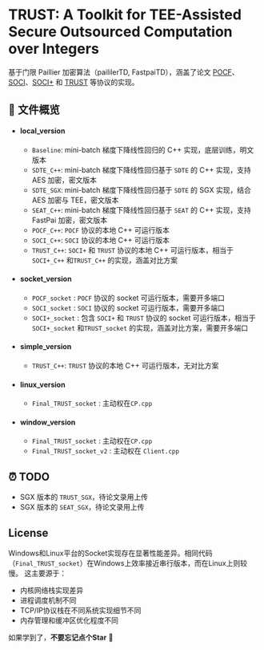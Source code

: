 # TRUST: A Toolkit for TEE-Assisted Secure Outsourced Computation over Integers

基于门限 Paillier 加密算法（paililerTD, FastpaiTD），涵盖了论文 [POCF](https://ieeexplore.ieee.org/abstract/document/7500106)、[SOCI](https://ieeexplore.ieee.org/abstract/document/9908577)、[SOCI+](https://ieeexplore.ieee.org/abstract/document/10531248) 和 [TRUST](https://arxiv.org/abs/2412.01073) 等协议的实现。


## :memo: 文件概览

- #### **local_version**  
  
  - `Baseline`: mini-batch 梯度下降线性回归的 C++ 实现，底层训练，明文版本
  - `SDTE_C++`: mini-batch 梯度下降线性回归基于 `SDTE` 的 C++ 实现，支持 AES 加密，密文版本 
  - `SDTE_SGX`: mini-batch 梯度下降线性回归基于 `SDTE` 的 SGX 实现，结合 AES 加密与 TEE，密文版本
  - `SEAT_C++`: mini-batch 梯度下降线性回归基于 `SEAT` 的 C++ 实现，支持 FastPai 加密，密文版本
  - `POCF_C++`: `POCF` 协议的本地 C++ 可运行版本
  - `SOCI_C++`: `SOCI` 协议的本地 C++ 可运行版本
  - `TRUST_C++`: `SOCI+` 和 `TRUST` 协议的本地 C++ 可运行版本，相当于  `SOCI+_C++` 和`TRUST_C++` 的实现，涵盖对比方案
  
- #### **socket_version**  
  
  - `POCF_socket` :  `POCF` 协议的 socket 可运行版本，需要开多端口
  - `SOCI_socket` :  `SOCI` 协议的 socket 可运行版本，需要开多端口
  - `SOCI+_socket` : 包含 `SOCI+` 和 `TRUST` 协议的 socket 可运行版本，相当于  `SOCI+_socket` 和`TRUST_socket` 的实现，涵盖对比方案，需要开多端口
  
- #### **simple_version**

  - `TRUST_C++`: `TRUST` 协议的本地 C++ 可运行版本，无对比方案

- #### **linux_version**

  - `Final_TRUST_socket` : 主动权在`CP.cpp`

- #### **window_version**

  - `Final_TRUST_socket` : 主动权在`CP.cpp`
  - `Final_TRUST_socket_v2` : 主动权在 `Client.cpp`

## :alarm_clock: TODO

  - SGX 版本的 `TRUST_SGX`，待论文录用上传
  - SGX 版本的 `SEAT_SGX`，待论文录用上传


## License
Windows和Linux平台的Socket实现存在显著性能差异。相同代码（`Final_TRUST_socket`）在Windows上效率接近串行版本，而在Linux上则较慢。
这主要源于：
  - 内核网络栈实现差异
  - 进程调度机制不同
  - TCP/IP协议栈在不同系统实现细节不同
  - 内存管理和缓冲区优化程度不同

如果学到了，**不要忘记点个Star** :sparkling_heart:
